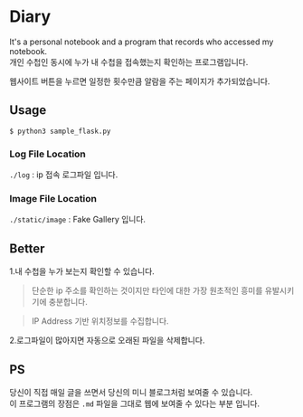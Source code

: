 # Diary

It's a personal notebook and a program that records who accessed my notebook.  
개인 수첩인 동시에 누가 내 수첩을 접속했는지 확인하는 프로그램입니다.

웹사이트 버튼을 누르면 일정한 횟수만큼 알람을 주는 페이지가 추가되었습니다. 

## Usage

```
$ python3 sample_flask.py 
```
### Log File Location

`./log` : ip 접속 로그파일 입니다.

### Image  File Location

`./static/image` : Fake Gallery 입니다.

## Better

1.내 수첩을 누가 보는지 확인할 수 있습니다.  
>단순한 ip 주소를 확인하는 것이지만 타인에 대한 가장 원초적인 흥미를 유발시키기에 충분합니다.  

>IP Address 기반 위치정보를 수집합니다.

2.로그파일이 많아지면 자동으로 오래된 파일을 삭제합니다.

## PS

당신이 직접 매일 글을 쓰면서 당신의 미니 블로그처럼 보여줄 수 있습니다.  
이 프로그램의 장점은 `.md` 파일을 그대로 웹에 보여줄 수 있다는 부분 입니다.   